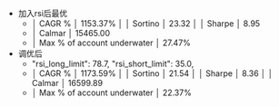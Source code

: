 - 加入rsi后最优
	- │ CAGR %                      │ 1153.37%                    │
	  │ Sortino                     │ 23.32                       │
	  │ Sharpe                      │ 8.95
	- │ Calmar                      │ 15465.00
	- │ Max % of account underwater │ 27.47%
- 调优后
	- "rsi_long_limit": 78.7,
	          "rsi_short_limit": 35.0,
	- │ CAGR %                      │ 1173.59%                    │
	  │ Sortino                     │ 21.54                       │
	  │ Sharpe                      │ 8.36                        │
	  │ Calmar                      │ 16599.89
	- │ Max % of account underwater │ 22.37%